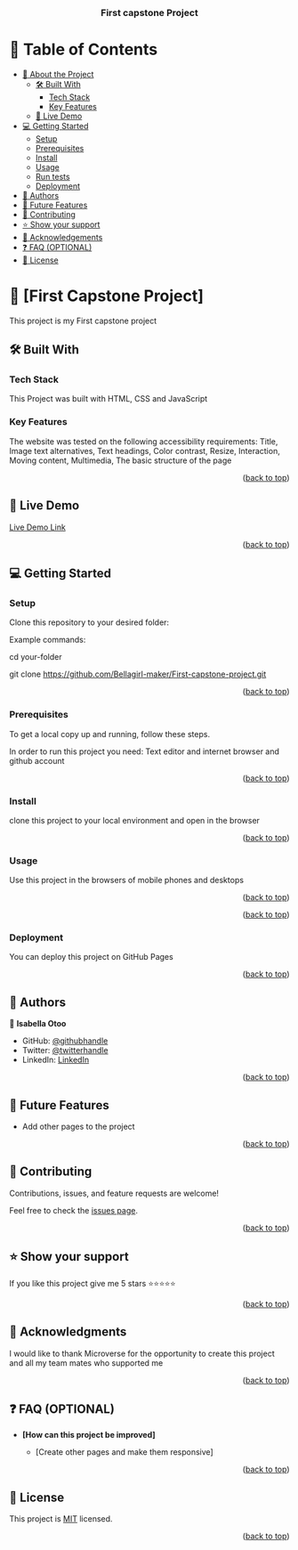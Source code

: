 <a name="readme-top"></a>

<div align="center">
  <br/>

  <h3><b>First capstone Project</b></h3>

</div>

<!-- TABLE OF CONTENTS -->

# 📗 Table of Contents

- [📖 About the Project](#about-project)
  - [🛠 Built With](#built-with)
    - [Tech Stack](#tech-stack)
    - [Key Features](#key-features)
  - [🚀 Live Demo](#live-demo)
- [💻 Getting Started](#getting-started)
  - [Setup](#setup)
  - [Prerequisites](#prerequisites)
  - [Install](#install)
  - [Usage](#usage)
  - [Run tests](#run-tests)
  - [Deployment](#deployment)
- [👥 Authors](#authors)
- [🔭 Future Features](#future-features)
- [🤝 Contributing](#contributing)
- [⭐️ Show your support](#support)
- [🙏 Acknowledgements](#acknowledgements)
- [❓ FAQ (OPTIONAL)](#faq)
- [📝 License](#license)

<!-- PROJECT DESCRIPTION -->

# 📖 [First Capstone Project] <a name="about-project"></a>

This project is my First capstone project

## 🛠 Built With <a name="built-with"></a>

### Tech Stack <a name="tech-stack"></a>

This Project was built with HTML, CSS and JavaScript

### Key Features <a name="key-features"></a>

The website was tested on the following accessibility requirements: Title, Image text alternatives, Text headings, Color contrast, Resize, Interaction, Moving content, Multimedia, The basic structure of the page

<p align="right">(<a href="#readme-top">back to top</a>)</p>

<!-- LIVE DEMO -->

## 🚀 Live Demo <a name="live-demo"></a>

 [Live Demo Link](https://bellagirl-maker.github.io/First-capstone-project/)

<p align="right">(<a href="#readme-top">back to top</a>)</p>

<!-- GETTING STARTED -->

## 💻 Getting Started <a name="getting-started"></a>

### Setup

Clone this repository to your desired folder:

Example commands:

cd your-folder

git clone https://github.com/Bellagirl-maker/First-capstone-project.git

<p align="right">(<a href="#readme-top">back to top</a>)</p>

### Prerequisites

To get a local copy up and running, follow these steps.

In order to run this project you need: Text editor and internet browser and github account

<p align="right">(<a href="#readme-top">back to top</a>)</p>

### Install

clone this project to your local environment and open in the browser

<p align="right">(<a href="#readme-top">back to top</a>)</p>

### Usage

Use this project in the browsers of mobile phones and desktops

<p align="right">(<a href="#readme-top">back to top</a>)</p>

<p align="right">(<a href="#readme-top">back to top</a>)</p>

### Deployment

You can deploy this project on GitHub Pages

<p align="right">(<a href="#readme-top">back to top</a>)</p>

## 👥 Authors <a name="authors"></a>

👤 **Isabella Otoo**

- GitHub: [@githubhandle](https://github.com/Bellagirl-maker)
- Twitter: [@twitterhandle](https://twitter.com/isabella_otoo)
- LinkedIn: [LinkedIn](https://www.linkedin.com/in/isabella-otoo-935901146/)


<p align="right">(<a href="#readme-top">back to top</a>)</p>

## 🔭 Future Features <a name="future-features"></a>

- Add other pages to the project

<p align="right">(<a href="#readme-top">back to top</a>)</p>

<!-- CONTRIBUTING -->

## 🤝 Contributing <a name="contributing"></a>

Contributions, issues, and feature requests are welcome!

Feel free to check the [issues page](../../issues/).

<p align="right">(<a href="#readme-top">back to top</a>)</p>

## ⭐️ Show your support <a name="support"></a>

If you like this project give me 5 stars ⭐️⭐️⭐️⭐️⭐️

<p align="right">(<a href="#readme-top">back to top</a>)</p>

<!-- ACKNOWLEDGEMENTS -->

## 🙏 Acknowledgments <a name="acknowledgements"></a>

I would like to thank Microverse for the opportunity to create this project and all my team mates who supported me

<p align="right">(<a href="#readme-top">back to top</a>)</p>

## ❓ FAQ (OPTIONAL) <a name="faq"></a>

- **[How can this project be improved]**

  - [Create other pages and make them responsive]

<p align="right">(<a href="#readme-top">back to top</a>)</p>

## 📝 License <a name="license"></a>

This project is [MIT](./LICENSE.md) licensed.

<p align="right">(<a href="#readme-top">back to top</a>)</p>
